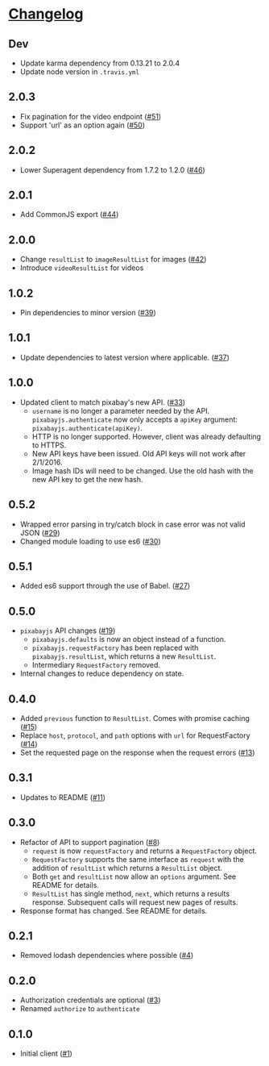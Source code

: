 # [Changelog](https://github.com/yola/pixabayjs/releases)

## Dev
* Update karma dependency from 0.13.21 to 2.0.4
* Update node version in `.travis.yml`

## 2.0.3
* Fix pagination for the video endpoint ([#51][51])
* Support 'url' as an option again ([#50][50])

[50]: https://github.com/yola/pixabayjs/pull/50
[51]: https://github.com/yola/pixabayjs/pull/51

## 2.0.2
* Lower Superagent dependency from 1.7.2 to 1.2.0 ([#46][46])

[46]: https://github.com/yola/pixabayjs/pull/46

## 2.0.1
* Add CommonJS export ([#44][44])

[44]: https://github.com/yola/pixabayjs/pull/44

## 2.0.0
* Change `resultList` to `imageResultList` for images ([#42][42])
* Introduce `videoResultList` for videos

[42]: https://github.com/yola/pixabayjs/pull/42

## 1.0.2
* Pin dependencies to minor version ([#39][39])

[39]: https://github.com/yola/pixabayjs/pull/39

## 1.0.1
* Update dependencies to latest version where applicable. ([#37][37])

[37]: https://github.com/yola/pixabayjs/pull/37

## 1.0.0
* Updated client to match pixabay's new API. ([#33][33])
    * `username` is no longer a parameter needed by the API. `pixabayjs.authenticate` now only accepts a `apiKey` argument: `pixabayjs.authenticate(apiKey)`.
    * HTTP is no longer supported. However, client was already defaulting to HTTPS.
    * New API keys have been issued. Old API keys will not work after 2/1/2016.
    * Image hash IDs will need to be changed. Use the old hash with the new API key to get the new hash.

[33]: https://github.com/yola/pixabayjs/pull/33

## 0.5.2
* Wrapped error parsing in try/catch block in case error was not valid JSON ([#29][29])
* Changed module loading to use es6 ([#30][30])

[29]: https://github.com/yola/pixabayjs/pull/29
[30]: https://github.com/yola/pixabayjs/pull/30

## 0.5.1
* Added es6 support through the use of Babel. ([#27][27])

[27]: https://github.com/yola/pixabayjs/pull/27

## 0.5.0
* `pixabayjs` API changes ([#19][19])
    - `pixabayjs.defaults` is now an object instead of a function.
    - `pixabayjs.requestFactory` has been replaced with `pixabayjs.resultList`, which returns a new `ResultList`.
    - Intermediary `RequestFactory` removed.
* Internal changes to reduce dependency on state.

[19]: https://github.com/yola/pixabayjs/pull/19

## 0.4.0
* Added `previous` function to `ResultList`. Comes with promise caching ([#15][15])
* Replace `host`, `protocol`, and `path` options with `url` for RequestFactory ([#14][14])
* Set the requested page on the response when the request errors ([#13][13])

[13]: https://github.com/yola/pixabayjs/pull/13
[14]: https://github.com/yola/pixabayjs/pull/14
[15]: https://github.com/yola/pixabayjs/pull/15

## 0.3.1
* Updates to README ([#11][11])

[11]: https://github.com/yola/pixabayjs/pull/11

## 0.3.0
* Refactor of API to support pagination ([#8][8])
    * `request` is now `requestFactory` and returns a `RequestFactory` object.
    * `RequestFactory` supports the same interface as `request` with the addition of `resultList` which returns a `ResultList` object.
    * Both `get` and `resultList` now allow an `options` argument. See README for details.
    * `ResultList` has single method, `next`, which returns a results response. Subsequent calls will request new pages of results.
* Response format has changed. See README for details.

[8]: https://github.com/yola/pixabayjs/pull/8

## 0.2.1
* Removed lodash dependencies where possible ([#4][4])

[4]: https://github.com/yola/pixabayjs/pull/4

## 0.2.0
* Authorization credentials are optional ([#3][3])
* Renamed `authorize` to `authenticate`

[3]: https://github.com/yola/pixabayjs/pull/3

## 0.1.0
* Initial client ([#1][1])

[1]: https://github.com/yola/pixabayjs/pull/1
